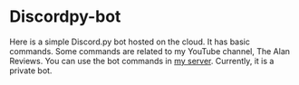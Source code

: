 # Discordpy-bot

Here is a simple Discord.py bot hosted on the cloud. It has basic commands. Some commands are related to my YouTube channel, The Alan Reviews. You can use the bot commands in [my server](https://discord.gg/K9BdChUCMN). Currently, it is a private bot.
